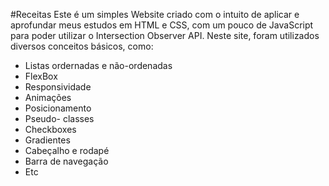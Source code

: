 #Receitas
Este é um simples Website criado com o intuito de aplicar e aprofundar meus estudos em HTML e CSS, com um pouco de JavaScript para poder utilizar o Intersection Observer API. Neste site, foram utilizados diversos conceitos básicos, como:
- Listas ordernadas e não-ordenadas
- FlexBox
- Responsividade
- Animações
- Posicionamento
- Pseudo- classes
- Checkboxes
- Gradientes
- Cabeçalho e rodapé
- Barra de navegação
- Etc
